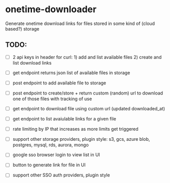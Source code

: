 # onetime-downloader
Generate onetime download links for files stored in some kind of (cloud based?) storage

## TODO:
- [ ] 2 api keys in header for curl: 1) add and list available files 2) create and list download links
- [ ] get endpoint returns json list of available files in storage
- [ ] post endpoint to add available file to storage
- [ ] post endpoint to create/store + return custom (random) url to download one of those files with tracking of use
- [ ] get endpoint to download file using custom url (updated downloaded_at)
- [ ] get endpoint to list avaiulable links for a given file

- [ ] rate limiting by IP that increases as more limits get triggered
- [ ] support other storage providers, plugin style: s3, gcs, azure blob, postgres, mysql, rds, aurora, mongo

- [ ] google sso browser login to view list in UI
- [ ] button to generate link for file in UI
- [ ] support other SSO auth providers, plugin style
